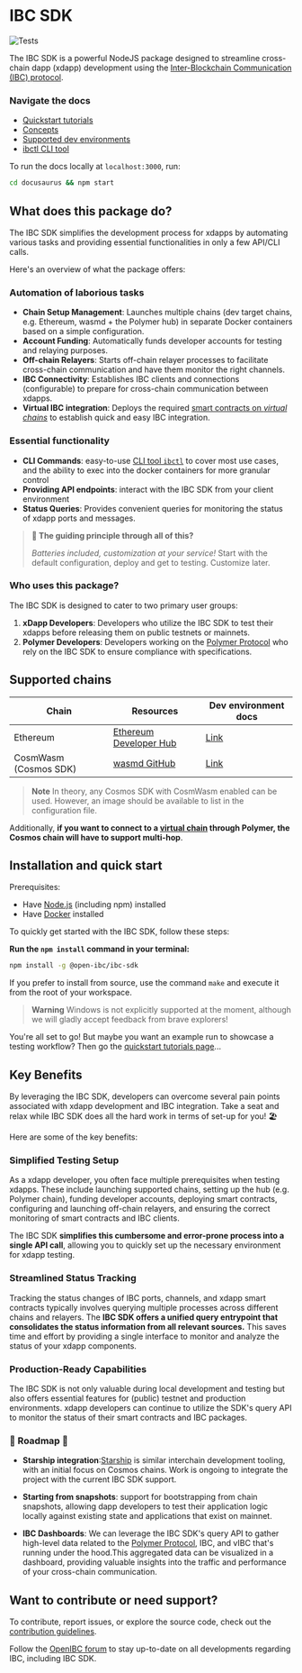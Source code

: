 # IBC SDK

![Tests](https://github.com/open-ibc/ibc-sdk/actions/workflows/test.yml/badge.svg?branch=main)

The IBC SDK is a powerful NodeJS package designed to streamline cross-chain dapp (xdapp) development using the [Inter-Blockchain Communication (IBC) protocol](https://ibcprotocol.org/).

### Navigate the docs

- [Quickstart tutorials](./docusaurus/docs/quickstart/index.md)
- [Concepts](./docusaurus/docs/concepts/index.md)
- [Supported dev environments](./docusaurus/docs/dev-environment/index.md)
- [ibctl CLI tool](./docusaurus/docs/ibctl/index.md)

To run the docs locally at `localhost:3000`, run:

```bash
cd docusaurus && npm start
```

## What does this package do?

The IBC SDK simplifies the development process for xdapps by automating various tasks and providing essential functionalities in only a few API/CLI calls.

Here's an overview of what the package offers:

### Automation of laborious tasks

- **Chain Setup Management**: Launches multiple chains (dev target chains, e.g. Ethereum, wasmd + the Polymer hub) in separate Docker containers based on a simple configuration.
- **Account Funding**: Automatically funds developer accounts for testing and relaying purposes.
- **Off-chain Relayers**: Starts off-chain relayer processes to facilitate cross-chain communication and have them monitor the right channels.
- **IBC Connectivity**: Establishes IBC clients and connections (configurable) to prepare for cross-chain communication between xdapps.
- **Virtual IBC integration**: Deploys the required [smart contracts on _virtual chains_](./docusaurus/docs/concepts/polymer/vibc.md) to establish quick and easy IBC integration.

### Essential functionality

- **CLI Commands**: easy-to-use [CLI tool `ibctl`](./docusaurus/docs/ibctl/index.md) to cover most use cases, and the ability to exec into the docker containers for more granular control
- **Providing API endpoints**: interact with the IBC SDK from your client environment
- **Status Queries**: Provides convenient queries for monitoring the status of xdapp ports and messages.

> **🔋 The guiding principle through all of this?**
>
> _Batteries included, customization at your service!_ Start with the default configuration, deploy and get to testing. Customize later.

### Who uses this package?

The IBC SDK is designed to cater to two primary user groups:

1. **xDapp Developers**: Developers who utilize the IBC SDK to test their xdapps before releasing them on public testnets or mainnets.
2. **Polymer Developers**: Developers working on the [Polymer Protocol](./docusaurus/docs/concepts/index.md) who rely on the IBC SDK to ensure compliance with specifications.

## Supported chains

| Chain                 | Resources                                                     | Dev environment docs                                        |
| --------------------- | ------------------------------------------------------------- | ----------------------------------------------------------- |
| Ethereum              | [Ethereum Developer Hub](https://ethereum.org/en/developers/) | [Link](./docusaurus/docs/dev-environment/EVM/index.md)      |
| CosmWasm (Cosmos SDK) | [wasmd GitHub](https://github.com/cosmwasm/wasmd)             | [Link](./docusaurus/docs/dev-environment/CosmWasm/index.md) |

> **Note**
> In theory, any Cosmos SDK with CosmWasm enabled can be used. However, an image should be available to list in the configuration file.

Additionally, **if you want to connect to a [virtual chain](./docusaurus/docs/concepts/polymer/vibc.md) through Polymer, the Cosmos chain will have to support multi-hop**.

## Installation and quick start

Prerequisites:

- Have [Node.js](https://nodejs.org/en/download) (including npm) installed
- Have [Docker](https://docs.docker.com/get-docker/) installed

To quickly get started with the IBC SDK, follow these steps:

**Run the `npm install` command in your terminal:**

```bash
npm install -g @open-ibc/ibc-sdk
```

If you prefer to install from source, use the command `make` and execute it from the root of your workspace.

> **Warning**
> Windows is not explicitly supported at the moment, although we will gladly accept feedback from brave explorers!

You're all set to go! But maybe you want an example run to showcase a testing workflow? Then go the [quickstart tutorials page](./docusaurus/docs/quickstart/index.md)...

## Key Benefits

By leveraging the IBC SDK, developers can overcome several pain points associated with xdapp development and IBC integration. Take a seat and relax while IBC SDK does all the hard work in terms of set-up for you! 🏖️

Here are some of the key benefits:

### Simplified Testing Setup

As a xdapp developer, you often face multiple prerequisites when testing xdapps. These include launching supported chains, setting up the hub (e.g. Polymer chain), funding developer accounts, deploying smart contracts, configuring and launching off-chain relayers, and ensuring the correct monitoring of smart contracts and IBC clients.

The IBC SDK **simplifies this cumbersome and error-prone process into a single API call**, allowing you to quickly set up the necessary environment for xdapp testing.

### Streamlined Status Tracking

Tracking the status changes of IBC ports, channels, and xdapp smart contracts typically involves querying multiple processes across different chains and relayers. The **IBC SDK offers a unified query entrypoint that consolidates the status information from all relevant sources.** This saves time and effort by providing a single interface to monitor and analyze the status of your xdapp components.

### Production-Ready Capabilities

The IBC SDK is not only valuable during local development and testing but also offers essential features for (public) testnet and production environments. xdapp developers can continue to utilize the SDK's query API to monitor the status of their smart contracts and IBC packages.

### 🚧 Roadmap 🚧

- **Starship integration**:[Starship](https://github.com/cosmology-tech/starship) is similar interchain development tooling, with an initial focus on Cosmos chains. Work is ongoing to integrate the project with the current IBC SDK support.

- **Starting from snapshots**: support for bootstrapping from chain snapshots, allowing dapp developers to test their application logic locally against existing state and applications that exist on mainnet.

- **IBC Dashboards**: We can leverage the IBC SDK's query API to gather high-level data related to the [Polymer Protocol](./docusuarus/docs/concepts/index.md), IBC, and vIBC that's running under the hood.This aggregated data can be visualized in a dashboard, providing valuable insights into the traffic and performance of your cross-chain communication.

## Want to contribute or need support?

To contribute, report issues, or explore the source code, check out the [contribution guidelines](./CONTRIBUTOR_GUIDLINES.md).

Follow the [OpenIBC forum](https://forum.openibc.com/) to stay up-to-date on all developments regarding IBC, including IBC SDK.
